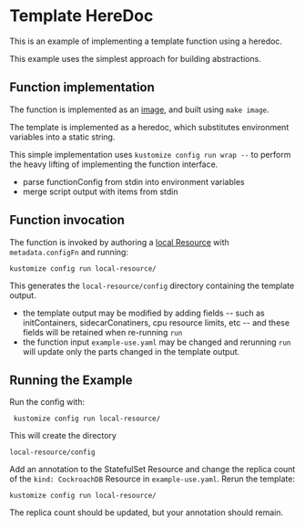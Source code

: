 # Template HereDoc

This is an example of implementing a template function using a heredoc.

This example uses the simplest approach for building abstractions.

## Function implementation

The function is implemented as an [image](image), and built using `make image`.

The template is implemented as a heredoc, which substitutes environment variables
into a static string.

This simple implementation uses `kustomize config run wrap --` to perform the
heavy lifting of implementing the function interface.

- parse functionConfig from stdin into environment variables
- merge script output with items from stdin

## Function invocation

The function is invoked by authoring a [local Resource](local-resource)
with `metadata.configFn` and running:

    kustomize config run local-resource/

This generates the `local-resource/config` directory containing the template output.

- the template output may be modified by adding fields -- such as initContainers,
  sidecarConatiners, cpu resource limits, etc -- and these fields will be retained
  when re-running `run`
- the function input `example-use.yaml` may be changed and rerunning `run` will update
  only the parts changed in the template output.

## Running the Example

Run the config with:

     kustomize config run local-resource/

This will create the directory

    local-resource/config

Add an annotation to the StatefulSet Resource and change the replica count of the
`kind: CockroachDB` Resource in `example-use.yaml`.  Rerun the template:

    kustomize config run local-resource/

The replica count should be updated, but your annotation should remain.
